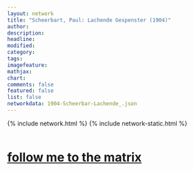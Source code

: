 ```yaml
---
layout: network
title: "Scheerbart, Paul: Lachende Gespenster (1904)"
author:
description:
headline:
modified:
category:
tags: 
imagefeature: 
mathjax: 
chart: 
comments: false
featured: false
list: false
networkdata: 1904-Scheerbar-Lachende_.json
---
```

{% include network.html %}
{% include network-static.html %}
<div class="row">
  <div class="small-5 small-centered columns"><a href="/matrix138"><h1>follow me to the matrix</h1></a>
</div>
</div>
